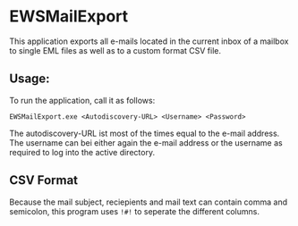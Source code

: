﻿# EWSMailExport

This application exports all e-mails located in the current inbox of a mailbox to single EML files as well as to a custom format CSV file.

## Usage:

To run the application, call it as follows:
```
EWSMailExport.exe <Autodiscovery-URL> <Username> <Password>
```

The autodiscovery-URL ist most of the times equal to the e-mail address. The username can bei either again the e-mail address or the username as required to log into the active directory.

## CSV Format
Because the mail subject, reciepients and mail text can contain comma and semicolon, this program uses ```!#!``` to seperate the different columns.   
